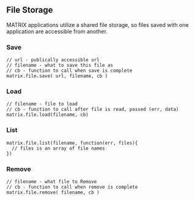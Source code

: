 ## File Storage

MATRIX applications utilize a shared file storage, so files saved with one application are accessible from another.

### Save
```
// url - publically accessible url
// filename - what to save this file as
// cb - function to call when save is complete
matrix.file.save( url, filename, cb )
```

### Load
```
// filename - file to load
// cb - function to call after file is read, passed (err, data)
matrix.file.load(filename, cb)
```

### List
```
matrix.file.list(filename, function(err, files){
  // files is an array of file names
})
```

### Remove
```
// filename - what file to Remove
// cb - function to call when remove is complete
matrix.file.remove( filename, cb )
```
